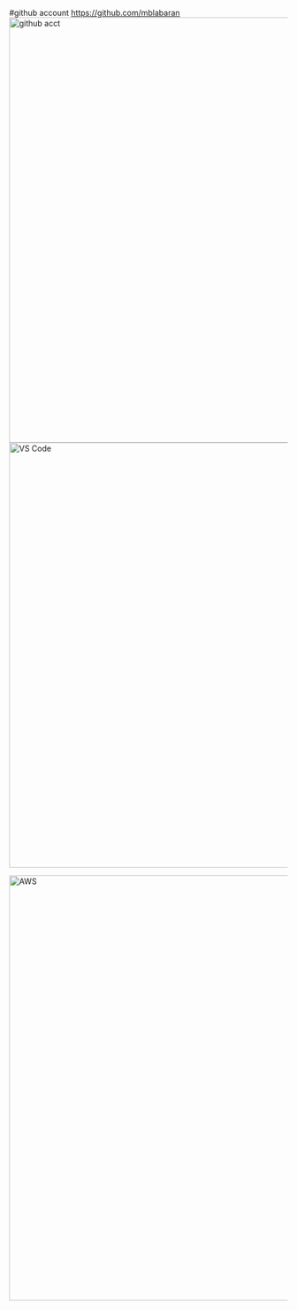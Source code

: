 #github account 
https://github.com/mblabaran
<img width="1366" height="768" alt="github acct" src="https://github.com/user-attachments/assets/09e00002-de0d-44a5-8e3b-7f19114deb2b" />
<img width="1366" height="768" alt="VS Code" src="https://github.com/user-attachments/assets/eb986607-a430-401f-990f-daf1eb7bbd63" />

<img width="1366" height="768" alt="AWS" src="https://github.com/user-attachments/assets/afd021dc-1353-4402-8a8e-c676110c2aee" />

